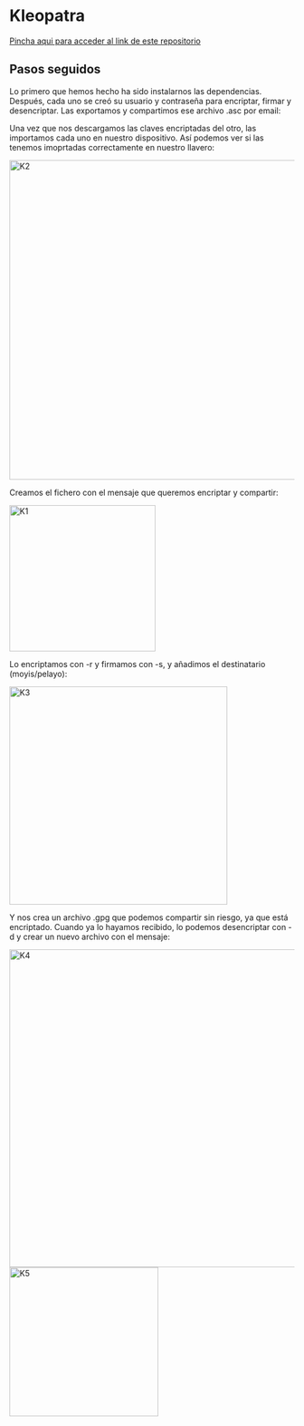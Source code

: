 # Kleopatra

[Pincha aqui para acceder al link de este repositorio](https://github.com/pelahumi/Kleopatra.git)

## Pasos seguidos
Lo primero que hemos hecho ha sido instalarnos las dependencias. Después, cada uno se creó su usuario y contraseña para encriptar, firmar y desencriptar. Las exportamos y compartimos ese archivo .asc por email:



Una vez que nos descargamos las claves encriptadas del otro, las importamos cada uno en nuestro dispositivo. Así podemos ver si las tenemos imoprtadas correctamente en nuestro llavero:

<img width="564" alt="K2" src="https://github.com/pelahumi/Kleopatra/assets/91721764/4f946933-7675-4bf9-8c38-ff96776fa551">

Creamos el fichero con el mensaje que queremos encriptar y compartir:

<img width="258" alt="K1" src="https://github.com/pelahumi/Kleopatra/assets/91721764/a2ae87e1-e3a3-439b-b292-c4a0502b7f25">

Lo encriptamos con -r y firmamos con -s, y añadimos el destinatario (moyis/pelayo):

<img width="385" alt="K3" src="https://github.com/pelahumi/Kleopatra/assets/91721764/f07601b8-a124-4ea5-af8e-bc0fdf043664">

Y nos crea un archivo .gpg que podemos compartir sin riesgo, ya que está encriptado. Cuando ya lo hayamos recibido, lo podemos desencriptar con -d y crear un nuevo archivo con el mensaje:

<img width="561" alt="K4" src="https://github.com/pelahumi/Kleopatra/assets/91721764/d6f68341-4733-4fb0-9f09-1c4040545da1">

<img width="263" alt="K5" src="https://github.com/pelahumi/Kleopatra/assets/91721764/2b35d543-d7d7-488f-aae1-97eda5ac648a">

